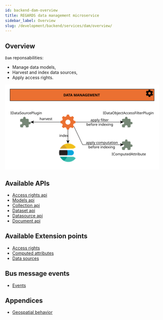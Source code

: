 ```yaml
---
id: backend-dam-overview
title: REGARDS data management microservice
sidebar_label: Overview
slug: /development/backend/services/dam/overview/
---
```



## Overview

`Dam` reponsabilities:

* Manage data models,
* Harvest and index data sources,
* Apply access rights.

![Ingest plugins](/schemas/microservices/dam.svg)

## Available APIs

* [Access rights api](api/access-rights-api.md)
* [Models api](api/model-api.md)
* [Collection api](api/collection-api.md)
* [Dataset api](api/dataset-api.md)
* [Datasource api](api/datasource-api.md)
* [Document api](api/document-api.md)

## Available Extension points

* [Access rights](plugins/access-rights-plugins.md)
* [Computed attributes](plugins/computed-attribute-plugins.md)
* [Data sources](plugins/data-source-plugins.md)

## Bus message events

 * [Events](events/events.md)

## Appendices

* [Geospatial behavior](geo.md)
